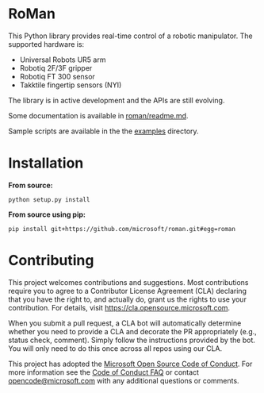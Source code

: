 
# RoMan  
This Python library provides real-time control of a robotic manipulator.
The supported hardware is:
- Universal Robots UR5 arm 
- Robotiq 2F/3F gripper
- Robotiq FT 300 sensor
- Takktile fingertip sensors (NYI)

The library is in active development and the APIs are still evolving. 

Some documentation is available in [roman/readme.md](roman/README.md). 

Sample scripts are available in the the [examples](examples) directory.

# Installation

**From source:**

    python setup.py install

**From source using pip:**

    pip install git+https://github.com/microsoft/roman.git#egg=roman

# Contributing

This project welcomes contributions and suggestions.  Most contributions require you to agree to a
Contributor License Agreement (CLA) declaring that you have the right to, and actually do, grant us
the rights to use your contribution. For details, visit https://cla.opensource.microsoft.com.

When you submit a pull request, a CLA bot will automatically determine whether you need to provide
a CLA and decorate the PR appropriately (e.g., status check, comment). Simply follow the instructions
provided by the bot. You will only need to do this once across all repos using our CLA.

This project has adopted the [Microsoft Open Source Code of Conduct](https://opensource.microsoft.com/codeofconduct/).
For more information see the [Code of Conduct FAQ](https://opensource.microsoft.com/codeofconduct/faq/) or
contact [opencode@microsoft.com](mailto:opencode@microsoft.com) with any additional questions or comments.
